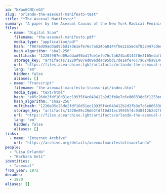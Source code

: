```yaml
---
id: "NXao6CNCreG3"
slug: "orlando-the-asexual-manifesto-test"
title: "*The Asexual Manifesto*"
summary: "A paper by the Asexual Caucus of the New York Radical Feminists"
files:
  - name: "Digital Scan"
    filename: "the-asexual-manifesto.pdf"
    media_type: "application/pdf"
    hash: "f907ed09addad95bd17de1efe76c7a624ba8144f0e2165edaf832447cded5f54"
    hash_algorithm: "sha2-256"
    multihash: "1220f907ed09addad95bd17de1efe76c7a624ba8144f0e2165edaf832447cded5f54"
    storage_key: "artifacts/1220f907ed09addad95bd17de1efe76c7a624ba8144f0e2165edaf832447cded5f54"
    url: "https://files.acearchive.lgbt/artifacts/orlando-the-asexual-manifesto-test/the-asexual-manifesto.pdf"
    lang: "en"
    hidden: false
    aliases: []
  - name: "Transcript"
    filename: "the-asexual-manifesto-transcript/index.html"
    media_type: "text/html"
    hash: "e05c26de2fdf10d31ec19935f4c048412b2d2fb8e7c6e866338d6f1253e64419"
    hash_algorithm: "sha2-256"
    multihash: "1220e05c26de2fdf10d31ec19935f4c048412b2d2fb8e7c6e866338d6f1253e64419"
    storage_key: "artifacts/1220e05c26de2fdf10d31ec19935f4c048412b2d2fb8e7c6e866338d6f1253e64419"
    url: "https://files.acearchive.lgbt/artifacts/orlando-the-asexual-manifesto-test/the-asexual-manifesto-transcript/index.html"
    lang: "en"
    hidden: false
    aliases: []
links:
  - name: "Internet Archive"
    url: "https://archive.org/details/asexualmanifestolisaorlando"
people:
  - "Lisa Orlando"
  - "Barbara Getz"
identities:
  - "asexual"
from_year: 1972
decades:
  - 1970
aliases: []
---
```


